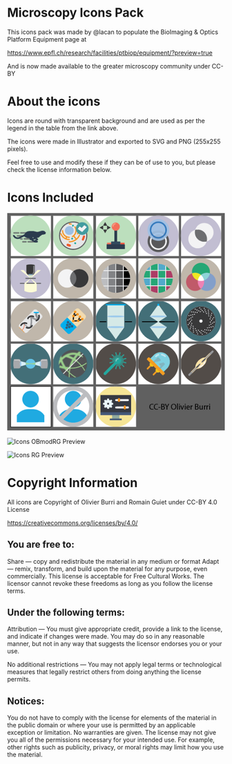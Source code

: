 # Microscopy Icons Pack

This icons pack was made by @lacan to populate the BioImaging & Optics Platform Equipment page at

https://www.epfl.ch/research/facilities/ptbiop/equipment/?preview=true

And is now made available to the greater microscopy community under CC-BY

# About the icons
Icons are round with transparent background and are used as per the legend in the table from the link above.

The icons were made in Illustrator and exported to SVG and PNG (255x255 pixels).

Feel free to use and modify these if they can be of use to you, but please check the license information below.


# Icons Included
![Icons Preview](https://github.com/lacan/microscopy-icons/blob/master/Icons%20Screenshot.png)

![Icons OBmodRG Preview](https://github.com/romainGuiet/microscopy-icons/blob/master/Icons%20Screenshot_OB_modRG.png)

![Icons RG Preview](https://github.com/romainGuiet/microscopy-icons/blob/master/Icons%20Screenshot_RG.png)

# Copyright Information
All icons are Copyright of Olivier Burri and Romain Guiet under CC-BY 4.0 License

https://creativecommons.org/licenses/by/4.0/

## You are free to:

Share — copy and redistribute the material in any medium or format
Adapt — remix, transform, and build upon the material
for any purpose, even commercially.
This license is acceptable for Free Cultural Works.
The licensor cannot revoke these freedoms as long as you follow the license terms.

## Under the following terms:

Attribution — You must give appropriate credit, provide a link to the license, and indicate if changes were made. You may do so in any reasonable manner, but not in any way that suggests the licensor endorses you or your use.

No additional restrictions — You may not apply legal terms or technological measures that legally restrict others from doing anything the license permits.

## Notices:

You do not have to comply with the license for elements of the material in the public domain or where your use is permitted by an applicable exception or limitation.
No warranties are given. The license may not give you all of the permissions necessary for your intended use. For example, other rights such as publicity, privacy, or moral rights may limit how you use the material.
